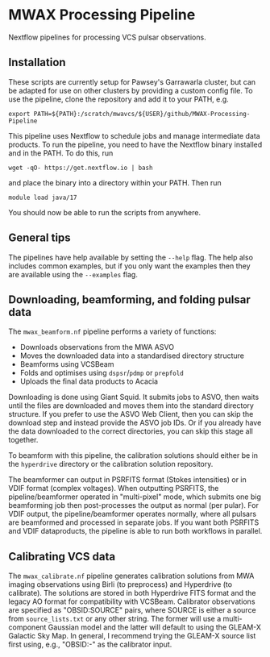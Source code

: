 # MWAX Processing Pipeline
Nextflow pipelines for processing VCS pulsar observations.

## Installation
These scripts are currently setup for Pawsey's Garrawarla cluster, but can be
adapted for use on other clusters by providing a custom config file. To use the
pipeline, clone the repository and add it to your PATH, e.g.

    export PATH=${PATH}:/scratch/mwavcs/${USER}/github/MWAX-Processing-Pipeline

This pipeline uses Nextflow to schedule jobs and manage intermediate data
products. To run the pipeline, you need to have the Nextflow binary installed
and in the PATH. To do this, run

    wget -qO- https://get.nextflow.io | bash

and place the binary into a directory within your PATH. Then run

    module load java/17

You should now be able to run the scripts from anywhere.

## General tips
The pipelines have help available by setting the `--help` flag. The help also
includes common examples, but if you only want the examples then they are
available using the `--examples` flag.

## Downloading, beamforming, and folding pulsar data
The `mwax_beamform.nf` pipeline performs a variety of functions:

* Downloads observations from the MWA ASVO
* Moves the downloaded data into a standardised directory structure
* Beamforms using VCSBeam
* Folds and optimises using `dspsr`/`pdmp` or `prepfold`
* Uploads the final data products to Acacia

Downloading is done using Giant Squid. It submits jobs to ASVO, then waits until
the files are downloaded and moves them into the standard directory structure.
If you prefer to use the ASVO Web Client, then you can skip the download step
and instead provide the ASVO job IDs. Or if you already have the data downloaded
to the correct directories, you can skip this stage all together.

To beamform with this pipeline, the calibration solutions should either be in
the `hyperdrive` directory or the calibration solution repository.

The beamformer can output in PSRFITS format (Stokes intensities) or in VDIF
format (complex voltages). When outputting PSRFITS, the pipeline/beamformer
operated in "multi-pixel" mode, which submits one big beamforming job then
post-processes the output as normal (per pular). For VDIF output, the
pipeline/beamformer operates normally, where all pulsars are beamformed and
processed in separate jobs. If you want both PSRFITS and VDIF dataproducts,
the pipeline is able to run both workflows in parallel.

## Calibrating VCS data
The `mwax_calibrate.nf` pipeline generates calibration solutions from MWA
imaging observations using Birli (to preprocess) and Hyperdrive (to calibrate).
The solutions are stored in both Hyperdrive FITS format and the legacy AO
format for compatibility with VCSBeam. Calibrator observations are specified as
"OBSID:SOURCE" pairs, where SOURCE is either a source from `source_lists.txt` or
any other string. The former will use a multi-component Gaussian model and the
latter will default to using the GLEAM-X Galactic Sky Map. In general, I
recommend trying the GLEAM-X source list first using, e.g., "OBSID:-" as the
calibrator input.
